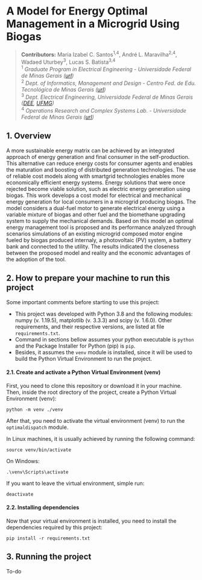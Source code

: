 # A Model for Energy Optimal Management in a Microgrid Using Biogas

> **Contributors:** Maria Izabel C. Santos<sup>1,4</sup>, André L. Maravilha<sup>2,4</sup>, Wadaed Uturbey<sup>3</sup>, Lucas S. Batista<sup>3,4</sup>  
> <sup>1</sup> *Graduate Program in Electrical Engineering - Universidade Federal de Minas Gerais ([url](https://www.ppgee.ufmg.br/))*  
> <sup>2</sup> *Dept. of Informatics, Management and Design - Centro Fed. de Edu. Tecnológica de Minas Gerais ([url](https://www.cefetmg.br/))*  
> <sup>3</sup> *Dept. Electrical Engineering, Universidade Federal de Minas Gerais ([DEE](http://www.dee.ufmg.br/), [UFMG](https://www.ufmg.br/))*  
> <sup>4</sup> *Operations Research and Complex Systems Lab. - Universidade Federal de Minas Gerais ([url](http://orcslab.ppgee.ufmg.br/))*

## 1. Overview
A more sustainable energy matrix can be achieved by an integrated approach of energy generation and final consumer in the self-production. This alternative can reduce energy costs for consumer agents and enables the maturation and boosting of distributed generation technologies. The use of reliable cost models along with smartgrid technologies enables more economically efficient energy systems. Energy solutions that were once rejected become viable solution, such as electric energy generation using biogas. This work develops a cost model for electrical and mechanical energy generation for local consumers in a microgrid producing biogas. The model considers a dual-fuel motor to generate electrical energy using a variable mixture of biogas and other fuel and the biomethane upgrading system to supply the mechanical demands.
Based on this model an optimal energy management tool is proposed and its performance analyzed through scenarios simulations of an existing microgrid composed motor engine fueled by biogas produced internaly, a photovoltaic (PV) system, a battery bank and connected to the utility. The results indicated the closeness between the proposed model and reality and the economic advantages of the adoption of the tool.

## 2. How to prepare your machine to run this project

Some important comments before starting to use this project:  
* This project was developed with Python 3.8 and the following modules: numpy (v. 1.19.5), matplotlib (v. 3.3.3) and scipy (v. 1.6.0). Other requirements, and their respective versions, are listed at file `requirements.txt`.
* Command in sections bellow assumes your python executable is `python` and the Package Installer for Python (pip) is `pip`.
* Besides, it assumes the `venv` module is installed, since it will be used to build the Python Virtual Environment to run the project.

#### 2.1. Create and activate a Python Virtual Environment (venv)

First, you need to clone this repository or download it in your machine. Then, inside the root directory of the project, create a Python Virtual Environment (venv):
```
python -m venv ./venv
```

After that, you need to activate the virtual environment (venv) to run the `optimaldispatch` module.

In Linux machines, it is usually achieved by running the following command: 
```
source venv/bin/activate
```

On Windows:
```
.\venv\Scripts\activate
```

If you want to leave the virtual environment, simple run:
```
deactivate
```

#### 2.2. Installing dependencies

Now that your virtual environment is installed, you need to install the dependencies required by this project: 
```
pip install -r requirements.txt
```

## 3. Running the project

To-do